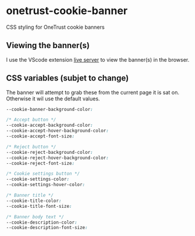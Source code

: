 # onetrust-cookie-banner

CSS styling for OneTrust cookie banners

## Viewing the banner(s)

I use the VScode extension [live server](https://marketplace.visualstudio.com/items?itemName=ritwickdey.LiveServer) to view the banner(s) in the browser.

## CSS variables (subjet to change)

The banner will attempt to grab these from the current page it is sat on. Otherwise it wil use the default values.

```css
--cookie-banner-background-color:

/* Accept button */
--cookie-accept-background-color:
--cookie-accept-hover-background-color:
--cookie-accept-font-size:

/* Reject button */
--cookie-reject-background-color:
--cookie-reject-hover-background-color:
--cookie-reject-font-size:

/* Cookie settings button */
--cookie-settings-color:
--cookie-settings-hover-color:

/* Banner title */
--cookie-title-color:
--cookie-title-font-size:

/* Banner body text */
--cookie-description-color:
--cookie-description-font-size:
```
